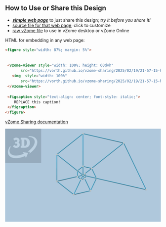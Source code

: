 
## How to Use or Share this Design

 - [***simple web page***](<https://vorth.github.io/vzome-sharing/2025/02/19/21-57-15-hepta-nautilus/>) to just share this design; *try it before you share it!*
 - [source file for that web page](<https://github.com/vorth/vzome-sharing/edit/main/2025/02/19/21-57-15-hepta-nautilus/index.md>); click to customize
 - [raw vZome file](<https://raw.githubusercontent.com/vorth/vzome-sharing/main/2025/02/19/21-57-15-hepta-nautilus/hepta-nautilus.vZome>) to use in vZome desktop or vZome Online
 
 HTML for embedding in any web page:
 ```html
<figure style="width: 87%; margin: 5%">
  
  
  <vzome-viewer style="width: 100%; height: 60dvh" 
        src="https://vorth.github.io/vzome-sharing/2025/02/19/21-57-15-hepta-nautilus/hepta-nautilus.vZome" >
    <img  style="width: 100%"
        src="https://vorth.github.io/vzome-sharing/2025/02/19/21-57-15-hepta-nautilus/hepta-nautilus.png" >
  </vzome-viewer>

  <figcaption style="text-align: center; font-style: italic;">
     REPLACE this caption!
  </figcaption>
</figure>

 ```

[vZome Sharing documentation](https://vzome.github.io/vzome/sharing.html#how-it-works)

![Image](<hepta-nautilus.png>)

